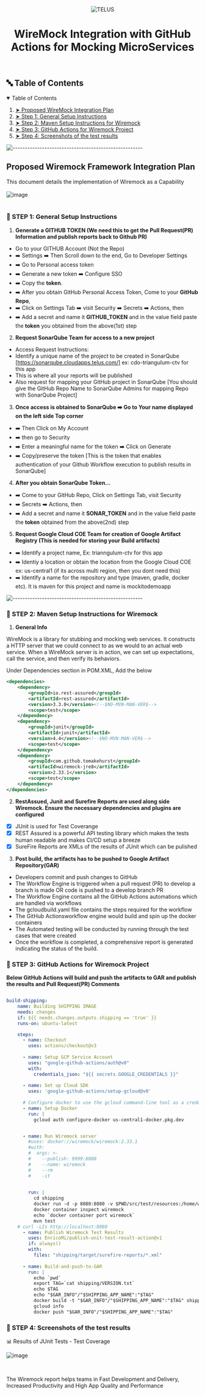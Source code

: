 
<p align="center"> 
<img src="https://user-images.githubusercontent.com/100637276/163732513-0201b81d-d6d6-4ab9-9cf3-3f6b6c1e2f44.png" alt="TELUS">
</p>
 
<h1 id="heading" align="center">WireMock Integration with GitHub Actions for Mocking MicroServices</h1>


<br>

<h2 id="table-of-contents"> 🔤 Table of Contents</h2>

<details open="open">
  <summary>Table of Contents</summary>
  <ol>
    <li><a href="#proposed-wiremock-integration-plan"> ➤ Proposed WireMock Integration Plan</a></li>
    <li><a href="#step1"> ➤ Step 1: General Setup Instructions </a></li>
    <li><a href="#step2"> ➤ Step 2: Maven Setup Instructions for Wiremock </a></li>
    <li><a href="#step3"> ➤ Step 3: GitHub Actions for Wiremock Project </a></li>
    <li><a href="#step4"> ➤ Step 4: Screenshots of the test results </a></li>
   </ol>
</details>

![-----------------------------------------------------](https://raw.githubusercontent.com/andreasbm/readme/master/assets/lines/rainbow.png)


## Proposed Wiremock Framework Integration Plan

This document details the implementation of Wiremock as a Capability
<br>
<br>
![image](https://user-images.githubusercontent.com/100637276/163222841-6ad7a78b-6937-4718-a5ea-f4a661c9cd67.png)
<br>
<br>

<!-- STEP1 -->
<h3 id="step1"> 🔰 STEP 1: General Setup Instructions</h3>

1. **Generate a GITHUB TOKEN (We need this to get the Pull Request(PR) Information and publish reports back to Github PR)**
 * Go to your GITHUB Account (Not the Repo) 
 * ➡️ Settings ➡️ Then Scroll down to the end, Go to Developer Settings
 * ➡️ Go to Personal access token
 * ➡️ Generate a new token ➡️ Configure SSO 
 * ➡️ Copy the **token**.
 * ➡️ After you obtain GitHub Personal Access Token, Come to your **GitHub Repo**, 
 * ➡️ Click on Settings Tab ➡️ visit Security ➡️ Secrets ➡️ Actions, then 
 * ➡️ Add a secret and name it **GITHUB_TOKEN**  and in the value field paste the **token** you obtained from the above(1st) step

2. **Request SonarQube Team for access to a new project**
 * Access Request Instructions:
 * Identify a unique name of the project to be created in SonarQube [https://sonarqube.cloudapps.telus.com/] ex: cdo-triangulum-ctv for this app
 * This is where all your reports will be published
 * Also request for mapping your GitHub project in SonarQube [You should give the GitHub Repo Name to SonarQube Admins for mapping Repo with SonarQube Project]
 
3. **Once access is obtained to SonarQube ➡️ Go to Your name displayed on the left side Top corner**
 * ➡️ Then Click on My Account
 * ➡️ then go to Security
 * ➡️ Enter a meaningful name for the token ➡️ Click on Generate
 * ➡️ Copy/preserve the token [This is the token that enables authentication of your Github Workflow execution to publish results in SonarQube]

4. **After you obtain SonarQube Token...** 
* ➡️ Come to your GitHub Repo, Click on Settings Tab, visit Security
* ➡️ Secrets ➡️ Actions, then 
* ➡️ Add a secret and name it **SONAR_TOKEN** and in the value field paste the **token** obtained from the above(2nd) step

5. **Request Google Cloud COE Team for creation of Google Artifact Registry (This is needed for storing your Build artifacts)**
* ➡️ Identify a project name, Ex: trianngulum-ctv for this app
* ➡️ Identiy a location or obtain the location from the Google Cloud COE ex: us-central1 (if its across multi region, then you dont need this)
* ➡️ Identify a name for the repository and type (maven, gradle, docker etc). It is maven for this project and name is mockitodemoapp

![-----------------------------------------------------](https://raw.githubusercontent.com/andreasbm/readme/master/assets/lines/rainbow.png)

<!-- STEP2 -->
<h3 id="step2"> 🔰 STEP 2: Maven Setup Instructions for Wiremock</h3>

1. **General Info**

WireMock is a library for stubbing and mocking web services. It constructs a HTTP server that we could connect to as we would to an actual web service. When a WireMock server is in action, we can set up expectations, call the service, and then verify its behaviors.
<p>Under Dependencies section in POM.XML, Add the below</p>

```XML
<dependencies>
	<dependency>
	    <groupId>io.rest-assured</groupId>
	    <artifactId>rest-assured</artifactId>
	    <version>3.3.0</version><!--$NO-MVN-MAN-VER$-->
	    <scope>test</scope>
	</dependency>
	<dependency>
	    <groupId>junit</groupId>
	    <artifactId>junit</artifactId>
	    <version>4.4</version><!--$NO-MVN-MAN-VER$-->
	    <scope>test</scope>
	</dependency>
	<dependency>
	    <groupId>com.github.tomakehurst</groupId>
	    <artifacId>wiremock-jre8</artifactId>
	    <version>2.33.1</version>
	    <scope>test</scope>
	</dependency>
</dependencies>
```
2. **RestAssued, Junit and Surefire Reports are used along side Wiremock. Ensure the necessary dependencies and plugins are configured**
 
- [x] JUnit is used for Test Coverange
- [x] REST Assured is a powerful API testing library which makes the tests human readable and makes CI/CD setup a breeze
- [x] SureFire Reports are XMLs of the results of JUnit which can be pulished

3. **Post build, the artifacts has to be pushed to Google Artifact Repository(GAR)**

 * Developers commit and push changes to GitHub
 * The Workflow Engine is triggered when a pull request (PR) to develop a branch is made OR code is pushed to a develop branch PR
 * The Workflow Engine contains all the GitHub Actions automations which are handled via workflows
 * The gcloudbuild.yaml file contains the steps required for the workflow
 * The GitHub Actionsworkflow engine would build and spin up the docker containers
 * The Automated testing will be conducted by running through the test cases that were created
 * Once the workflow is completed, a comprehensive report is generated indicating the status of the build.

<!-- STEP3 -->
<h3 id="step3"> 🔰 STEP 3: GitHub Actions for Wiremock Project</h3>

**Below GitHub Actions will build and push the artifacts to GAR and publish the results and Pull Request(PR) Comments**

```YAML

build-shipping:
    name: Building SHIPPING IMAGE
    needs: changes
    if: ${{ needs.changes.outputs.shipping == 'true' }}
    runs-on: ubuntu-latest

    steps:
      - name: Checkout
        uses: actions/checkout@v3
                       
      - name: Setup GCP Service Account
        uses: "google-github-actions/auth@v0"
        with:
          credentials_json: "${{ secrets.GOOGLE_CREDENTIALS }}"
      
      - name: Set up Cloud SDK
        uses: 'google-github-actions/setup-gcloud@v0'
      
      # Configure docker to use the gcloud command-line tool as a credential helper
      - name: Setup Docker
        run: |
          gcloud auth configure-docker us-central1-docker.pkg.dev


      - name: Run Wiremock server
        #uses: docker://wiremock/wiremock:2.33.1 
        #with:
        #  args: >-
        #    --publish: 9999:8080
        #    --name: wiremock
        #    --rm
        #    -it

       
        run: |
          cd shipping
          docker run -d -p 8080:8080 -v $PWD/src/test/resources:/home/wiremock --name wiremock wiremock/wiremock:2.33.1
          docker container inspect wiremock
          echo `docker container port wiremock`
          mvn test
    # curl -LIs http://localhost:8080
      - name: Publish Wiremock Test Results
        uses: EnricoMi/publish-unit-test-result-action@v1
        if: always()
        with:
          files: "shipping/target/surefire-reports/*.xml"
       
      - name: Build-and-push-to-GAR
        run: |
          echo `pwd`
          export TAG=`cat shipping/VERSION.txt`
          echo $TAG
          echo "$GAR_INFO"/"$SHIPPING_APP_NAME":"$TAG"
          docker build -t "$GAR_INFO"/"$SHIPPING_APP_NAME":"$TAG" shipping/
          gcloud info
          docker push "$GAR_INFO"/"$SHIPPING_APP_NAME":"$TAG"  
 ```
 
<!-- STEP4 -->
<h3 id="step4"> 🔰 STEP 4: Screenshots of the test results</h3>

📊 Results of JUnit Tests - Test Coverage

![image](https://raw.githubusercontent.com/koushikgurijala/robotShop/main/wiremock-test-result.png)

<br>

The Wiremock report helps teams in Fast Development and Delivery, Increased Productivity and High App Quality and Performance
